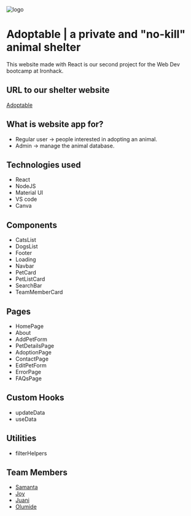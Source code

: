 ![logo](https://i.ibb.co/6wVBxch/logo.png)

# Adoptable | a private and "no-kill" animal shelter

This website made with React is our second project for the Web Dev bootcamp at Ironhack. 

## URL to our shelter website 

[Adoptable](https://samanta-scavassa.github.io/adoptable/)

## What is website app for?

- Regular user -> people interested in adopting an animal.
- Admin -> manage the animal database.

## Technologies used

- React
- NodeJS
- Material UI 
- VS code
- Canva

## Components
- CatsList 
- DogsList
- Footer
- Loading
- Navbar
- PetCard
- PetListCard
- SearchBar
- TeamMemberCard

## Pages
- HomePage
- About
- AddPetForm
- PetDetailsPage 
- AdoptionPage
- ContactPage
- EditPetForm
- ErrorPage 
- FAQsPage

## Custom Hooks 
- updateData
- useData

## Utilities
- filterHelpers

## Team Members

-  [Samanta](https://github.com/samanta-scavassa)
-  [Joy](https://github.com/TinyjoyTW)
-  [Juani](https://github.com/juanisolis1111)
-  [Olumide](https://github.com/Wence88)

